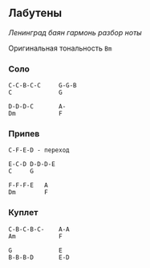 ## Лабутены
*Ленинград* *баян* *гармонь* *разбор* *ноты*

Оригинальная тональность `Bm`

### Соло
```
C-C-B-C-C     G-G-B
C             G

D-D-D-C       A-
Dm            F
```

### Припев
```
C-F-E-D - переход

E-C-D D-D-D-E 
C     G
      
F-F-F-E   A      
Dm        F
```

### Куплет
```
C-B-C-B-C-    A-A
Am            F

G             E
B-B-B-D       E-D
```



